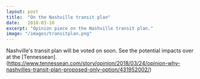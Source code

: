 ```yaml
---
layout: post
title:  "On the Nashville transit plan"
date:   2018-03-10
excerpt: "Opinion piece on the Nashville transit plan."
image: "/images/transitplan.png"
---
```


Nashville's transit plan will be voted on soon. See the potential impacts over at the [Tennessean].(https://www.tennessean.com/story/opinion/2018/03/24/opinion-why-nashvilles-transit-plan-proposed-only-option/431952002/)  